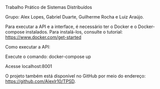 Trabalho Prático de Sistemas Distribuídos

Grupo: Alex Lopes, Gabriel Duarte, Guilherme Rocha e Luiz Araújo.

Para executar a API e a interface, é necessário ter o Docker e o Docker-compose instalados. Para instalá-los, consulte o tutorial: https://www.docker.com/get-started

Como executar a API:

Execute o comando: docker-compose up

Acesse localhost:8001

O projeto também está disponível no GitHub por meio do endereço: https://github.com/Alexlr10/TPSD.
